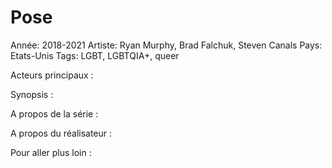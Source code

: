 # Pose

Année: 2018-2021
Artiste: Ryan Murphy, Brad Falchuk, Steven Canals
Pays: Etats-Unis
Tags: LGBT, LGBTQIA+, queer

Acteurs principaux :

Synopsis :

A propos de la série :

A propos du réalisateur : 

Pour aller plus loin :